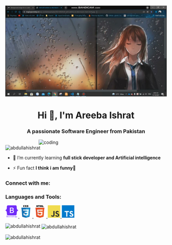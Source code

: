 ![logo](https://github.com/abdullahishrat/abdullahishrat/blob/main/maxresdefault.jpg)
<h1 align="center">Hi 👋, I'm Areeba Ishrat</h1>
<h3 align="center">A passionate Software Engineer from Pakistan</h3>
<img align="right" alt="coding" width="400" src="https://steamuserimages-a.akamaihd.net/ugc/1631947648964785474/81CBA15178466DD47195A239232202E78987B714/?imw=637&imh=358&ima=fit&impolicy=Letterbox&imcolor=%23000000&letterbox=true">

<p align="left"> <img src="https://komarev.com/ghpvc/?username=abdullahishrat&label=Profile%20views&color=0e75b6&style=flat" alt="abdullahishrat" /> </p>

- 🌱 I’m currently learning **full stick developer and Artificial intelligence**

- ⚡ Fun fact **I think i am funny🤪**

<h3 align="left">Connect with me:</h3>
<p align="left">
</p>

<h3 align="left">Languages and Tools:</h3>
<p align="left"> <a href="https://getbootstrap.com" target="_blank" rel="noreferrer"> <img src="https://raw.githubusercontent.com/devicons/devicon/master/icons/bootstrap/bootstrap-plain-wordmark.svg" alt="bootstrap" width="40" height="40"/> </a> <a href="https://www.w3schools.com/css/" target="_blank" rel="noreferrer"> <img src="https://raw.githubusercontent.com/devicons/devicon/master/icons/css3/css3-original-wordmark.svg" alt="css3" width="40" height="40"/> </a> <a href="https://www.w3.org/html/" target="_blank" rel="noreferrer"> <img src="https://raw.githubusercontent.com/devicons/devicon/master/icons/html5/html5-original-wordmark.svg" alt="html5" width="40" height="40"/> </a> <a href="https://developer.mozilla.org/en-US/docs/Web/JavaScript" target="_blank" rel="noreferrer"> <img src="https://raw.githubusercontent.com/devicons/devicon/master/icons/javascript/javascript-original.svg" alt="javascript" width="40" height="40"/> </a> <a href="https://www.typescriptlang.org/" target="_blank" rel="noreferrer"> <img src="https://raw.githubusercontent.com/devicons/devicon/master/icons/typescript/typescript-original.svg" alt="typescript" width="40" height="40"/> </a> </p>

<p><img align="left" src="https://github-readme-stats.vercel.app/api/top-langs?username=abdullahishrat&show_icons=true&locale=en&layout=compact" alt="abdullahishrat" /></p>

<p>&nbsp;<img align="center" src="https://github-readme-stats.vercel.app/api?username=abdullahishrat&show_icons=true&locale=en" alt="abdullahishrat" /></p>

<p><img align="center" src="https://github-readme-streak-stats.herokuapp.com/?user=abdullahishrat&" alt="abdullahishrat" /></p>
